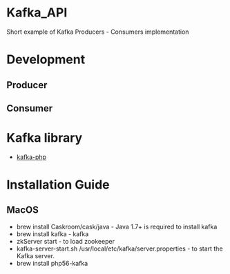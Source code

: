 # Kafka_API
Short example of Kafka Producers - Consumers implementation

# Development
## Producer
## Consumer

# Kafka library
* [kafka-php](https://github.com/quipo/kafka-php)

# Installation Guide
## MacOS
* brew install Caskroom/cask/java - Java 1.7+ is required to install kafka
* brew install kafka - kafka
* zkServer start - to load zookeeper
* kafka-server-start.sh /usr/local/etc/kafka/server.properties - to start the Kafka server.
* brew install php56-kafka